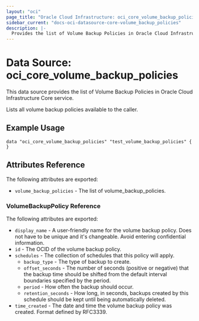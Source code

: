 ```yaml
---
layout: "oci"
page_title: "Oracle Cloud Infrastructure: oci_core_volume_backup_policies"
sidebar_current: "docs-oci-datasource-core-volume_backup_policies"
description: |-
  Provides the list of Volume Backup Policies in Oracle Cloud Infrastructure Core service
---
```


# Data Source: oci_core_volume_backup_policies
This data source provides the list of Volume Backup Policies in Oracle Cloud Infrastructure Core service.

Lists all volume backup policies available to the caller.

## Example Usage

```hcl
data "oci_core_volume_backup_policies" "test_volume_backup_policies" {
}
```

## Attributes Reference

The following attributes are exported:

* `volume_backup_policies` - The list of volume_backup_policies.

### VolumeBackupPolicy Reference

The following attributes are exported:

* `display_name` - A user-friendly name for the volume backup policy. Does not have to be unique and it's changeable. Avoid entering confidential information. 
* `id` - The OCID of the volume backup policy.
* `schedules` - The collection of schedules that this policy will apply.
	* `backup_type` - The type of backup to create.
	* `offset_seconds` - The number of seconds (positive or negative) that the backup time should be shifted from the default interval boundaries specified by the period.
	* `period` - How often the backup should occur.
	* `retention_seconds` - How long, in seconds, backups created by this schedule should be kept until being automatically deleted.
* `time_created` - The date and time the volume backup policy was created. Format defined by RFC3339. 

